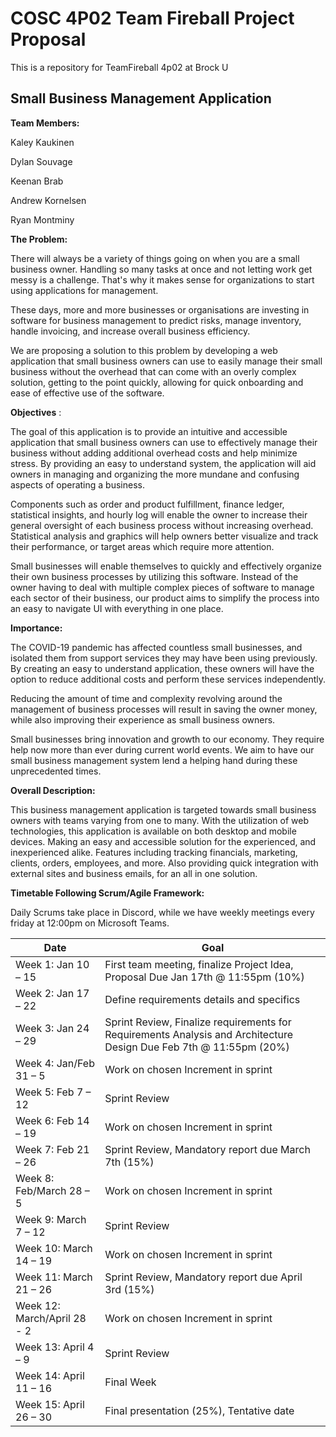 
# COSC 4P02 Team Fireball Project Proposal 
This is a repository for TeamFireball 4p02 at Brock U

## Small Business Management Application

**Team Members:**

Kaley Kaukinen

Dylan Souvage

Keenan Brab

Andrew Kornelsen

Ryan Montminy

**The Problem:**

There will always be a variety of things going on when you are a small business owner. Handling so many tasks at once and not letting work get messy is a challenge. That&#39;s why it makes sense for organizations to start using applications for management.

These days, more and more businesses or organisations are investing in software for business management to predict risks, manage inventory, handle invoicing, and increase overall business efficiency.

We are proposing a solution to this problem by developing a web application that small business owners can use to easily manage their small business without the overhead that can come with an overly complex solution, getting to the point quickly, allowing for quick onboarding and ease of effective use of the software.

**Objectives** :

The goal of this application is to provide an intuitive and accessible application that small business owners can use to effectively manage their business without adding additional overhead costs and help minimize stress. By providing an easy to understand system, the application will aid owners in managing and organizing the more mundane and confusing aspects of operating a business.

Components such as order and product fulfillment, finance ledger, statistical insights, and hourly log will enable the owner to increase their general oversight of each business process without increasing overhead. Statistical analysis and graphics will help owners better visualize and track their performance, or target areas which require more attention.

Small businesses will enable themselves to quickly and effectively organize their own business processes by utilizing this software. Instead of the owner having to deal with multiple complex pieces of software to manage each sector of their business, our product aims to simplify the process into an easy to navigate UI with everything in one place.

**Importance:**

The COVID-19 pandemic has affected countless small businesses, and isolated them from support services they may have been using previously. By creating an easy to understand application, these owners will have the option to reduce additional costs and perform these services independently.

Reducing the amount of time and complexity revolving around the management of business processes will result in saving the owner money, while also improving their experience as small business owners.

Small businesses bring innovation and growth to our economy. They require help now more than ever during current world events. We aim to have our small business management system lend a helping hand during these unprecedented times.

**Overall Description:**

This business management application is targeted towards small business owners with teams varying from one to many. With the utilization of web technologies, this application is available on both desktop and mobile devices. Making an easy and accessible solution for the experienced, and inexperienced alike. Features including tracking financials, marketing, clients, orders, employees, and more. Also providing quick integration with external sites and business emails, for an all in one solution.

**Timetable Following Scrum/Agile Framework:**

Daily Scrums take place in Discord, while we have weekly meetings every friday at 12:00pm on Microsoft Teams.

| Date | Goal |
|--|--|
| Week 1: Jan 10 – 15 | First team meeting, finalize Project Idea, Proposal Due Jan 17th @ 11:55pm (10%)|
| Week 2: Jan 17 – 22  | Define requirements details and specifics |
| Week 3: Jan 24 – 29  | Sprint Review, Finalize requirements for Requirements Analysis and Architecture Design Due Feb 7th @ 11:55pm (20%)|
| Week 4: Jan/Feb 31 – 5  | Work on chosen Increment in sprint |
| Week 5: Feb 7 – 12  | Sprint Review| 
| Week 6: Feb 14 – 19 | Work on chosen Increment in sprint |
| Week 7: Feb 21 – 26 | Sprint Review, Mandatory report due March 7th (15%) | 
| Week 8: Feb/March 28 – 5 | Work on chosen Increment in sprint | 
|  Week 9: March 7 – 12 | Sprint Review | 
|  Week 10: March 14 – 19 |  Work on chosen Increment in sprint | 
| Week 11: March 21 – 26 | Sprint Review, Mandatory report due April 3rd (15%) |
| Week 12: March/April 28 - 2 | Work on chosen Increment in sprint |
| Week 13: April 4 – 9 | Sprint Review |
| Week 14: April 11 – 16 |  Final Week |
|  Week 15: April 26 – 30 | Final presentation (25%), Tentative date |

